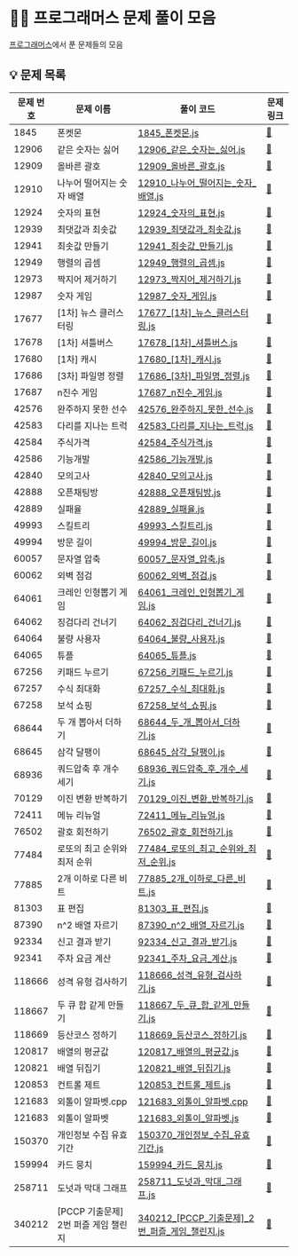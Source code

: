 # 👩‍💻 프로그래머스 문제 풀이 모음

[프로그래머스](https://school.programmers.co.kr/)에서 푼 문제들의 모음

## 💡 문제 목록

| 문제 번호 | 문제 이름 | 풀이 코드 | 문제 링크 |
| --------- | --------- | --------- | --------- |
| 1845 | 폰켓몬 | [1845_폰켓몬.js](Level1/1845_폰켓몬.js) | [🔗](https://school.programmers.co.kr/learn/courses/30/lessons/1845) |
| 12906 | 같은 숫자는 싫어 | [12906_같은_숫자는_싫어.js](Level1/12906_같은_숫자는_싫어.js) | [🔗](https://school.programmers.co.kr/learn/courses/30/lessons/12906) |
| 12909 | 올바른 괄호 | [12909_올바른_괄호.js](Level2/12909_올바른_괄호.js) | [🔗](https://school.programmers.co.kr/learn/courses/30/lessons/12909) |
| 12910 | 나누어 떨어지는 숫자 배열 | [12910_나누어_떨어지는_숫자_배열.js](Level1/12910_나누어_떨어지는_숫자_배열.js) | [🔗](https://school.programmers.co.kr/learn/courses/30/lessons/12910) |
| 12924 | 숫자의 표현 | [12924_숫자의_표현.js](Level2/12924_숫자의_표현.js) | [🔗](https://school.programmers.co.kr/learn/courses/30/lessons/12924) |
| 12939 | 최댓값과 최솟값 | [12939_최댓값과_최솟값.js](Level2/12939_최댓값과_최솟값.js) | [🔗](https://school.programmers.co.kr/learn/courses/30/lessons/12939) |
| 12941 | 최솟값 만들기 | [12941_최솟값_만들기.js](Level2/12941_최솟값_만들기.js) | [🔗](https://school.programmers.co.kr/learn/courses/30/lessons/12941) |
| 12949 | 행렬의 곱셈 | [12949_행렬의_곱셈.js](Level2/12949_행렬의_곱셈.js) | [🔗](https://school.programmers.co.kr/learn/courses/30/lessons/12949) |
| 12973 | 짝지어 제거하기 | [12973_짝지어_제거하기.js](Level2/12973_짝지어_제거하기.js) | [🔗](https://school.programmers.co.kr/learn/courses/30/lessons/12973) |
| 12987 | 숫자 게임 | [12987_숫자_게임.js](Level3/12987_숫자_게임.js) | [🔗](https://school.programmers.co.kr/learn/courses/30/lessons/12987) |
| 17677 | [1차] 뉴스 클러스터링 | [17677_[1차]_뉴스_클러스터링.js](Level2/17677_[1차]_뉴스_클러스터링.js) | [🔗](https://school.programmers.co.kr/learn/courses/30/lessons/17677) |
| 17678 | [1차] 셔틀버스 | [17678_[1차]_셔틀버스.js](Level3/17678_[1차]_셔틀버스.js) | [🔗](https://school.programmers.co.kr/learn/courses/30/lessons/17678) |
| 17680 | [1차] 캐시 | [17680_[1차]_캐시.js](Level2/17680_[1차]_캐시.js) | [🔗](https://school.programmers.co.kr/learn/courses/30/lessons/17680) |
| 17686 | [3차] 파일명 정렬 | [17686_[3차]_파일명_정렬.js](Level2/17686_[3차]_파일명_정렬.js) | [🔗](https://school.programmers.co.kr/learn/courses/30/lessons/17686) |
| 17687 | n진수 게임 | [17687_n진수_게임.js](Level2/17687_n진수_게임.js) | [🔗](https://school.programmers.co.kr/learn/courses/30/lessons/17687) |
| 42576 | 완주하지 못한 선수 | [42576_완주하지_못한_선수.js](Level1/42576_완주하지_못한_선수.js) | [🔗](https://school.programmers.co.kr/learn/courses/30/lessons/42576) |
| 42583 | 다리를 지나는 트럭 | [42583_다리를_지나는_트럭.js](Level2/42583_다리를_지나는_트럭.js) | [🔗](https://school.programmers.co.kr/learn/courses/30/lessons/42583) |
| 42584 | 주식가격 | [42584_주식가격.js](Level2/42584_주식가격.js) | [🔗](https://school.programmers.co.kr/learn/courses/30/lessons/42584) |
| 42586 | 기능개발 | [42586_기능개발.js](Level2/42586_기능개발.js) | [🔗](https://school.programmers.co.kr/learn/courses/30/lessons/42586) |
| 42840 | 모의고사 | [42840_모의고사.js](Level1/42840_모의고사.js) | [🔗](https://school.programmers.co.kr/learn/courses/30/lessons/42840) |
| 42888 | 오픈채팅방 | [42888_오픈채팅방.js](Level2/42888_오픈채팅방.js) | [🔗](https://school.programmers.co.kr/learn/courses/30/lessons/42888) |
| 42889 | 실패율 | [42889_실패율.js](Level1/42889_실패율.js) | [🔗](https://school.programmers.co.kr/learn/courses/30/lessons/42889) |
| 49993 | 스킬트리 | [49993_스킬트리.js](Level2/49993_스킬트리.js) | [🔗](https://school.programmers.co.kr/learn/courses/30/lessons/49993) |
| 49994 | 방문 길이 | [49994_방문_길이.js](Level2/49994_방문_길이.js) | [🔗](https://school.programmers.co.kr/learn/courses/30/lessons/49994) |
| 60057 | 문자열 압축 | [60057_문자열_압축.js](Level2/60057_문자열_압축.js) | [🔗](https://school.programmers.co.kr/learn/courses/30/lessons/60057) |
| 60062 | 외벽 점검 | [60062_외벽_점검.js](60062_외벽_점검.js) | [🔗](https://school.programmers.co.kr/learn/courses/30/lessons/60062) |
| 64061 | 크레인 인형뽑기 게임 | [64061_크레인_인형뽑기_게임.js](Level1/64061_크레인_인형뽑기_게임.js) | [🔗](https://school.programmers.co.kr/learn/courses/30/lessons/64061) |
| 64062 | 징검다리 건너기 | [64062_징검다리_건너기.js](Level3/64062_징검다리_건너기.js) | [🔗](https://school.programmers.co.kr/learn/courses/30/lessons/64062) |
| 64064 | 불량 사용자 | [64064_불량_사용자.js](Level3/64064_불량_사용자.js) | [🔗](https://school.programmers.co.kr/learn/courses/30/lessons/64064) |
| 64065 | 튜플 | [64065_튜플.js](Level2/64065_튜플.js) | [🔗](https://school.programmers.co.kr/learn/courses/30/lessons/64065) |
| 67256 | 키패드 누르기 | [67256_키패드_누르기.js](Level1/67256_키패드_누르기.js) | [🔗](https://school.programmers.co.kr/learn/courses/30/lessons/67256) |
| 67257 | 수식 최대화 | [67257_수식_최대화.js](Level2/67257_수식_최대화.js) | [🔗](https://school.programmers.co.kr/learn/courses/30/lessons/67257) |
| 67258 | 보석 쇼핑 | [67258_보석_쇼핑.js](Level3/67258_보석_쇼핑.js) | [🔗](https://school.programmers.co.kr/learn/courses/30/lessons/67258) |
| 68644 | 두 개 뽑아서 더하기 | [68644_두_개_뽑아서_더하기.js](Level1/68644_두_개_뽑아서_더하기.js) | [🔗](https://school.programmers.co.kr/learn/courses/30/lessons/68644) |
| 68645 | 삼각 달팽이 | [68645_삼각_달팽이.js](Level2/68645_삼각_달팽이.js) | [🔗](https://school.programmers.co.kr/learn/courses/30/lessons/68645) |
| 68936 | 쿼드압축 후 개수 세기 | [68936_쿼드압축_후_개수_세기.js](Level2/68936_쿼드압축_후_개수_세기.js) | [🔗](https://school.programmers.co.kr/learn/courses/30/lessons/68936) |
| 70129 | 이진 변환 반복하기 | [70129_이진_변환_반복하기.js](Level2/70129_이진_변환_반복하기.js) | [🔗](https://school.programmers.co.kr/learn/courses/30/lessons/70129) |
| 72411 | 메뉴 리뉴얼 | [72411_메뉴_리뉴얼.js](Level2/72411_메뉴_리뉴얼.js) | [🔗](https://school.programmers.co.kr/learn/courses/30/lessons/72411) |
| 76502 | 괄호 회전하기 | [76502_괄호_회전하기.js](Level2/76502_괄호_회전하기.js) | [🔗](https://school.programmers.co.kr/learn/courses/30/lessons/76502) |
| 77484 | 로또의 최고 순위와 최저 순위 | [77484_로또의_최고_순위와_최저_순위.js](Level1/77484_로또의_최고_순위와_최저_순위.js) | [🔗](https://school.programmers.co.kr/learn/courses/30/lessons/77484) |
| 77885 | 2개 이하로 다른 비트 | [77885_2개_이하로_다른_비트.js](Level2/77885_2개_이하로_다른_비트.js) | [🔗](https://school.programmers.co.kr/learn/courses/30/lessons/77885) |
| 81303 | 표 편집 | [81303_표_편집.js](Level3/81303_표_편집.js) | [🔗](https://school.programmers.co.kr/learn/courses/30/lessons/81303) |
| 87390 | n^2 배열 자르기 | [87390_n^2_배열_자르기.js](Level2/87390_n^2_배열_자르기.js) | [🔗](https://school.programmers.co.kr/learn/courses/30/lessons/87390) |
| 92334 | 신고 결과 받기 | [92334_신고_결과_받기.js](Level1/92334_신고_결과_받기.js) | [🔗](https://school.programmers.co.kr/learn/courses/30/lessons/92334) |
| 92341 | 주차 요금 계산 | [92341_주차_요금_계산.js](Level2/92341_주차_요금_계산.js) | [🔗](https://school.programmers.co.kr/learn/courses/30/lessons/92341) |
| 118666 | 성격 유형 검사하기 | [118666_성격_유형_검사하기.js](Level1/118666_성격_유형_검사하기.js) | [🔗](https://school.programmers.co.kr/learn/courses/30/lessons/118666) |
| 118667 | 두 큐 합 같게 만들기 | [118667_두_큐_합_같게_만들기.js](Level2/118667_두_큐_합_같게_만들기.js) | [🔗](https://school.programmers.co.kr/learn/courses/30/lessons/118667) |
| 118669 | 등산코스 정하기 | [118669_등산코스_정하기.js](118669_등산코스_정하기.js) | [🔗](https://school.programmers.co.kr/learn/courses/30/lessons/118669) |
| 120817 | 배열의 평균값 | [120817_배열의_평균값.js](Level0/120817_배열의_평균값.js) | [🔗](https://school.programmers.co.kr/learn/courses/30/lessons/120817) |
| 120821 | 배열 뒤집기 | [120821_배열_뒤집기.js](Level0/120821_배열_뒤집기.js) | [🔗](https://school.programmers.co.kr/learn/courses/30/lessons/120821) |
| 120853 | 컨트롤 제트 | [120853_컨트롤_제트.js](Level0/120853_컨트롤_제트.js) | [🔗](https://school.programmers.co.kr/learn/courses/30/lessons/120853) |
| 121683 | 외톨이 알파벳.cpp | [121683_외톨이_알파벳.cpp](Unrated/121683_외톨이_알파벳.cpp) | [🔗](https://school.programmers.co.kr/learn/courses/30/lessons/121683) |
| 121683 | 외톨이 알파벳 | [121683_외톨이_알파벳.js](Unrated/121683_외톨이_알파벳.js) | [🔗](https://school.programmers.co.kr/learn/courses/30/lessons/121683) |
| 150370 | 개인정보 수집 유효기간 | [150370_개인정보_수집_유효기간.js](Level1/150370_개인정보_수집_유효기간.js) | [🔗](https://school.programmers.co.kr/learn/courses/30/lessons/150370) |
| 159994 | 카드 뭉치 | [159994_카드_뭉치.js](Level1/159994_카드_뭉치.js) | [🔗](https://school.programmers.co.kr/learn/courses/30/lessons/159994) |
| 258711 | 도넛과 막대 그래프 | [258711_도넛과_막대_그래프.js](Level2/258711_도넛과_막대_그래프.js) | [🔗](https://school.programmers.co.kr/learn/courses/30/lessons/258711) |
| 340212 | [PCCP 기출문제] 2번 퍼즐 게임 챌린지 | [340212_[PCCP_기출문제]_2번_퍼즐_게임_챌린지.js](Level2/340212_[PCCP_기출문제]_2번_퍼즐_게임_챌린지.js) | [🔗](https://school.programmers.co.kr/learn/courses/30/lessons/340212) |
